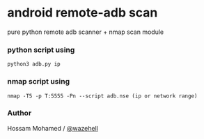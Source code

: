 # android remote-adb scan 
pure python remote adb scanner + nmap scan module 

### python script using 
```
python3 adb.py ip
```
### nmap script using
```
nmap -T5 -p T:5555 -Pn --script adb.nse (ip or network range)
```

### Author

Hossam Mohamed / [@wazehell](https://twitter.com/wazehell)
